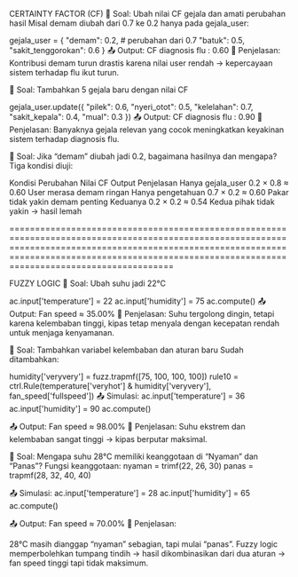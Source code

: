 CERTAINTY FACTOR (CF)
🔸 Soal: Ubah nilai CF gejala dan amati perubahan hasil
Misal demam diubah dari 0.7 ke 0.2 hanya pada gejala_user:

gejala_user = {
    "demam": 0.2,  # perubahan dari 0.7
    "batuk": 0.5,
    "sakit_tenggorokan": 0.6
}
📤 Output:
CF diagnosis flu : 0.60
📌 Penjelasan: Kontribusi demam turun drastis karena nilai user rendah → kepercayaan sistem terhadap flu ikut turun.

🔸 Soal: Tambahkan 5 gejala baru dengan nilai CF

gejala_user.update({
    "pilek": 0.6,
    "nyeri_otot": 0.5,
    "kelelahan": 0.7,
    "sakit_kepala": 0.4,
    "mual": 0.3
})
📤 Output:
CF diagnosis flu : 0.90
📌 Penjelasan: Banyaknya gejala relevan yang cocok meningkatkan keyakinan sistem terhadap diagnosis flu.

🔸 Soal: Jika “demam” diubah jadi 0.2, bagaimana hasilnya dan mengapa?
Tiga kondisi diuji:

Kondisi	Perubahan Nilai CF	Output	Penjelasan
Hanya gejala_user	0.2 × 0.8	≈ 0.60	User merasa demam ringan
Hanya pengetahuan	0.7 × 0.2	≈ 0.60	Pakar tidak yakin demam penting
Keduanya	0.2 × 0.2	≈ 0.54	Kedua pihak tidak yakin → hasil lemah

========================================================================================================================================================================================================================================================

FUZZY LOGIC
🔸 Soal: Ubah suhu jadi 22°C

ac.input['temperature'] = 22
ac.input['humidity'] = 75
ac.compute()
📤 Output:
Fan speed ≈ 35.00%
📌 Penjelasan: Suhu tergolong dingin, tetapi karena kelembaban tinggi, kipas tetap menyala dengan kecepatan rendah untuk menjaga kenyamanan.

🔸 Soal: Tambahkan variabel kelembaban dan aturan baru
Sudah ditambahkan:

humidity['veryvery'] = fuzz.trapmf([75, 100, 100, 100])
rule10 = ctrl.Rule(temperature['veryhot'] & humidity['veryvery'], fan_speed['fullspeed'])
📤 Simulasi:
ac.input['temperature'] = 36
ac.input['humidity'] = 90
ac.compute()

📤 Output:
Fan speed ≈ 98.00%
📌 Penjelasan: Suhu ekstrem dan kelembaban sangat tinggi → kipas berputar maksimal.

🔸 Soal: Mengapa suhu 28°C memiliki keanggotaan di “Nyaman” dan “Panas”?
Fungsi keanggotaan:
nyaman = trimf(22, 26, 30)
panas = trapmf(28, 32, 40, 40)

📤 Simulasi:
ac.input['temperature'] = 28
ac.input['humidity'] = 65
ac.compute()

📤 Output:
Fan speed ≈ 70.00%
📌 Penjelasan:

28°C masih dianggap “nyaman” sebagian, tapi mulai “panas”.
Fuzzy logic memperbolehkan tumpang tindih → hasil dikombinasikan dari dua aturan → fan speed tinggi tapi tidak maksimum.
